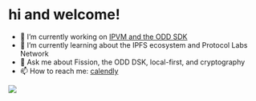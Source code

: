 # hi and welcome!

- 🔭 I’m currently working on [IPVM and the ODD SDK](https://github.com/fission-codes)
- 🌱 I’m currently learning about the IPFS ecosystem and Protocol Labs Network
- 💬 Ask me about Fission, the ODD DSK, local-first, and cryptography
- 📫 How to reach me: [calendly](https://calendly.com/bastien-fission/1-on-1)

<a href="https://github.com/bdehaynin/">
  <img align="center" src="https://github-readme-stats.vercel.app/api?username=bdehaynin&show_icons=true&theme=vision-friendly-dark" />
</a>
